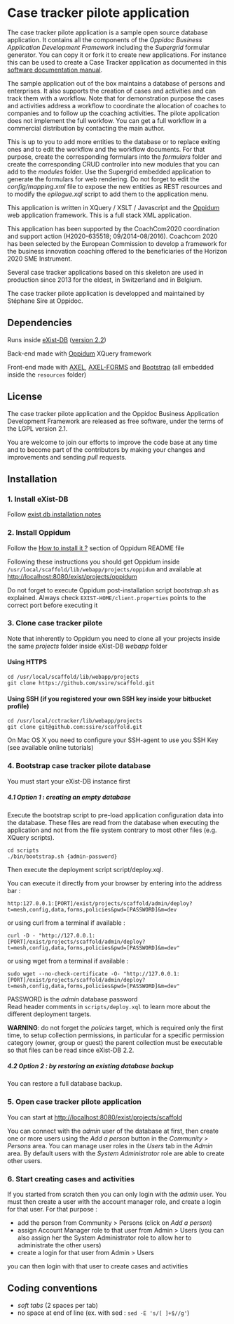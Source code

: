 Case tracker pilote application
=======

The case tracker pilote application is a sample open source database application. It contains all the components of the *Oppidoc Business Application Development Framework* including the *Supergrid* formular generator. You can copy it or fork it to create new applications. For instance this can be used to create a Case Tracker application as documented in this [software documentation manual](https://github.com/ssire/case-tracker-manual).

The sample application out of the box maintains a database of persons and enterprises. It also supports the creation of cases and activities and can track them with a workflow. Note that for demonstration purpose the cases and activities address a workflow to coordinate the allocation of coaches to companies and to follow up the coaching activities. The pilote application does not implement the full workfow. You can get a full workflow in a commercial distribution by contacting the main author.

This is up to you to add more entities to the database or to replace exiting ones and to edit the workflow and the workflow documents. For that purpose, create the corresponding formulars into the *formulars* folder and create the corresponding CRUD controller into new modules that you can add to the *modules* folder. Use the Supergrid embedded application to generate the formulars for web rendering. Do not forget to edit the *config/mapping.xml* file to expose the new entities as REST resources and to modify the *epilogue.xql* script to add them to the application menu.

This application is written in XQuery / XSLT / Javascript and the [Oppidum](https://github.com/ssire/oppidum) web application framework. This is a full stack XML application.

This application has been supported by the CoachCom2020 coordination and support action (H2020-635518; 09/2014-08/2016). Coachcom 2020 has been selected by the European Commission to develop a framework for the business innovation coaching offered to the beneficiaries of the Horizon 2020 SME Instrument.

Several case tracker applications based on this skeleton are used in production since 2013 for the eldest, in Switzerland and in Belgium.

The case tracker pilote application is developped and maintained by Stéphane Sire at Oppidoc.

Dependencies
----------

Runs inside [eXist-DB](http://exist-db.org/) ([version 2.2](https://sourceforge.net/projects/exist/files/Stable/2.2/))

Back-end made with [Oppidum](https://www.github.com/ssire/oppidum/) XQuery framework

Front-end made with [AXEL](http://ssire.github.io/axel/), [AXEL-FORMS](http://ssire.github.io/axel/) and [Bootstrap](http://twitter.github.io/bootstrap/) (all embedded inside the `resources` folder)

License
-------

The case tracker pilote application and the Oppidoc Business Application Development Framework are released as free software, under the terms of the LGPL version 2.1. 

You are welcome to join our efforts to improve the code base at any time and to become part of the contributors by making your changes and improvements and sending *pull* requests.

Installation
------------

### 1. Install eXist-DB

Follow [exist db installation notes](https://github.com/ssire/oppidum/wiki/exist-db-installation-notes)

### 2. Install Oppidum

Follow the [How to install it ?](http://www.github.com/ssire/oppidum/) section of Oppidum README file

Following these instructions you should get Oppidum inside `/usr/local/scaffold/lib/webapp/projects/oppidum` and available at [http://localhost:8080/exist/projects/oppidum]()

Do not forget to execute Oppidum post-installation script _bootstrap.sh_ as explained. Always check `EXIST-HOME/client.properties` points to the correct port before executing it

### 3. Clone case tracker pilote

Note that inherently to Oppidum you need to clone all your projects inside the same _projects_ folder inside eXist-DB _webapp_ folder

#### Using HTTPS

    cd /usr/local/scaffold/lib/webapp/projects
    git clone https://github.com/ssire/scaffold.git

#### Using SSH (if you registered your own SSH key inside your bitbucket profile)

    cd /usr/local/cctracker/lib/webapp/projects
    git clone git@github.com:ssire/scaffold.git

On Mac OS X you need to configure your SSH-agent to use you SSH Key (see available online tutorials)

### 4. Bootstrap case tracker pilote database

You must start your eXist-DB instance first

##### 4.1 Option 1 : creating an empty database

Execute the bootstrap script to pre-load application configuration data into the database. These files are read from the database when executing the application and not from the file system contrary to most other files (e.g. XQuery scripts).

    cd scripts
    ./bin/bootstrap.sh {admin-password}
    
Then execute the deployment script script/deploy.xql.

You can execute it directly from your browser by entering into the address bar :

    http:127.0.0.1:[PORT]/exist/projects/scaffold/admin/deploy?t=mesh,config,data,forms,policies&pwd=[PASSWORD]&m=dev

or using curl from a terminal if available :

    curl -D - "http://127.0.0.1:[PORT]/exist/projects/scaffold/admin/deploy?t=mesh,config,data,forms,policies&pwd=[PASSWORD]&m=dev"

or using wget from a terminal if available :

    sudo wget --no-check-certificate -O- "http://127.0.0.1:[PORT]/exist/projects/scaffold/admin/deploy?t=mesh,config,data,forms,policies&pwd=[PASSWORD]&m=dev"

PASSWORD is the *admin* database password<br/>
Read header comments in `scripts/deploy.xql` to learn more about the different deployment targets.

**WARNING**: do not forget the *policies* target, which is required only the first time, to setup collection permissions, in particular for a specific permission category (owner, group or guest) the parent collection must be executable so that files can be read since eXist-DB 2.2.

##### 4.2 Option 2 : by restoring an existing database backup

You can restore a full database backup.

### 5. Open case tracker pilote application

You can start at [http://localhost:8080/exist/projects/scaffold]()

You can connect with the *admin* user of the database at first, then create one or more users using the *Add a person* button in the *Community > Persons* area. You can manage user roles in the *Users* tab in the *Admin* area. By default users with the *System Administrator* role are able to create other users.

### 6. Start creating cases and activities

If you started from scratch then you can only login with the *admin* user. You must then create a user with the account manager role, and create a login for that user. For that purpose :

* add the person from Community > Persons (click on *Add a person*)
* assign Account Manager role to that user from Admin > Users (you can also assign her the System Administrator role to allow her to administrate the other users)
* create a login for that user from Admin > Users 

you can then login with that user to create cases and activities


Coding conventions
---------------------

* _soft tabs_ (2 spaces per tab)
* no space at end of line (ex. with sed : `sed -E 's/[ ]+$//g'`)


